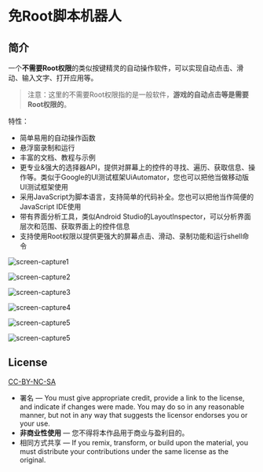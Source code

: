 # 免Root脚本机器人
## 简介
一个**不需要Root权限**的类似按键精灵的自动操作软件，可以实现自动点击、滑动、输入文字、打开应用等。  
> 注意：这里的不需要Root权限指的是一般软件，**游戏的自动点击等是需要Root权限的**。  

特性：
* 简单易用的自动操作函数
* 悬浮窗录制和运行
* 丰富的文档、教程与示例
* 更专业&强大的选择器API，提供对屏幕上的控件的寻找、遍历、获取信息、操作等。类似于Google的UI测试框架UiAutomator，您也可以把他当做移动版UI测试框架使用
* 采用JavaScript为脚本语言，支持简单的代码补全。您也可以把他当作简便的JavaScript IDE使用
* 带有界面分析工具，类似Android Studio的LayoutInspector，可以分析界面层次和范围、获取界面上的控件信息
* 支持使用Root权限以提供更强大的屏幕点击、滑动、录制功能和运行shell命令

![screen-capture1](https://raw.githubusercontent.com/hyb1996/NoRootScriptDroid/master/screen-captures/ss01.png)

![screen-capture2](https://raw.githubusercontent.com/hyb1996/NoRootScriptDroid/master/screen-captures/ss02.png)

![screen-capture3](https://raw.githubusercontent.com/hyb1996/NoRootScriptDroid/master/screen-captures/ss03.png)

![screen-capture4](https://raw.githubusercontent.com/hyb1996/NoRootScriptDroid/master/screen-captures/ss04.png)

![screen-capture5](https://raw.githubusercontent.com/hyb1996/NoRootScriptDroid/master/screen-captures/ss05.png)

![screen-capture5](https://raw.githubusercontent.com/hyb1996/NoRootScriptDroid/master/screen-captures/ss06.png)

## License
[CC-BY-NC-SA](https://github.com/hyb1996/NoRootScriptDroid/blob/master/LICENSE.md)
* 署名 — You must give appropriate credit, provide a link to the license, and indicate if changes were made. You may do so in any reasonable manner, but not in any way that suggests the licensor endorses you or your use.
* **非商业性使用** — 您不得将本作品用于商业与盈利目的。
* 相同方式共享 — If you remix, transform, or build upon the material, you must distribute your contributions under the same license as the original.